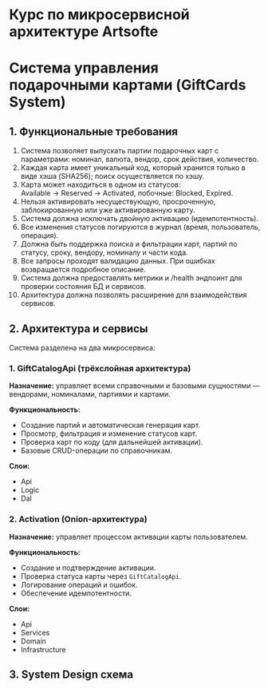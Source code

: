 
# Курс по микросервисной архитектуре Artsofte

# Система управления подарочными картами (GiftCards System)

## 1. Функциональные требования

1. Система позволяет выпускать партии подарочных карт с параметрами: номинал, валюта, вендор, срок действия, количество.
2. Каждая карта имеет уникальный код, который хранится только в виде хэша (SHA256); поиск осуществляется по хэшу.
3. Карта может находиться в одном из статусов:  
   Available → Reserved → Activated, побочные: Blocked, Expired.
4. Нельзя активировать несуществующую, просроченную, заблокированную или уже активированную карту.
5. Система должна исключать двойную активацию (идемпотентность).
6. Все изменения статусов логируются в журнал (время, пользователь, операция).
7. Должна быть поддержка поиска и фильтрации карт, партий по статусу, сроку, вендору, номиналу и части кода.
8. Все запросы проходят валидацию данных. При ошибках возвращается подробное описание.
9. Система должна предоставлять метрики и /health эндпоинт для проверки состояния БД и сервисов.
10. Архитектура должна позволять расширение для взаимодействия сервисов.

## 2. Архитектура и сервисы

Система разделена на два микросервиса:

### **1. GiftCatalogApi (трёхслойная архитектура)**

**Назначение:** управляет всеми справочными и базовыми сущностями — вендорами, номиналами, партиями и картами.

**Функциональность:**
- Создание партий и автоматическая генерация карт.
- Просмотр, фильтрация и изменение статусов карт.
- Проверка карт по коду (для дальнейшей активации).
- Базовые CRUD-операции по справочникам.

**Слои:**
- Api
- Logic
- Dal

### **2. Activation (Onion-архитектура)**

**Назначение:** управляет процессом активации карты пользователем.

**Функциональность:**
- Создание и подтверждение активации.
- Проверка статуса карты через `GiftCatalogApi`.
- Логирование операций и ошибок.
- Обеспечение идемпотентности.

**Слои:**
- Api
- Services
- Domain
- Infrastructure

## 3. System Design схема
